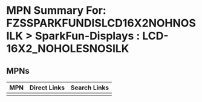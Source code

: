 



# MPN Summary For: FZSSPARKFUNDISLCD16X2NOHNOSILK > SparkFun-Displays : LCD-16X2_NOHOLESNOSILK

## MPNs
  

|MPN|Direct Links|Search Links|
| :--- | :--- | :--- |
||||
